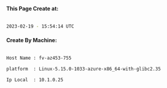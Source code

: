 
   
#### This Page Create at:

```bash

2023-02-19 - 15:54:14 UTC

```

#### Create By Machine:

```bash

Host Name : fv-az453-755

platform  : Linux-5.15.0-1033-azure-x86_64-with-glibc2.35

Ip Local  : 10.1.0.25

```

